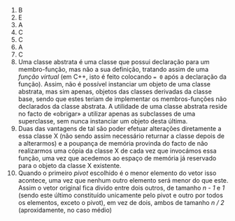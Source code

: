 1. B
2. E
3. A
4. C
5. C
6. A 
7. C
8. Uma classe abstrata é uma classe que possui declaração para um membro-função, mas não a sua definição, tratando assim de uma *função virtual* (em C++, isto é feito colocando `= 0` após a declaração da função). Assim, não é possível instanciar um objeto de uma classe abstrata, mas sim apenas, objetos das classes derivadas da classe base, sendo que estes teriam de implementar os membros-funções não declarados da classe abstrata.
A utilidade de uma classe abstrata reside no facto de «obrigar» a utilizar apenas as subclasses de uma superclasse, sem nunca instanciar um objeto desta última.
9. Duas das vantagens de tal são poder efetuar alterações diretamente a essa classe X (não sendo assim necessário returnar a classe depois de a alterarmos) e a poupança de memória provinda do facto de não realizarmos uma cópia da classe X de cada vez que invocámos essa função, uma vez que acedemos ao espaço de memória já reservado para o objeto da classe X existente.
10. Quando o primeiro *pivot* escolhido é o menor elemento do vetor isso acontece, uma vez que nenhum outro elemento será menor do que este. Assim o vetor original fica divido entre dois outros, de tamanho *n - 1* e *1* (sendo este último constituído unicamente pelo pivot e outro por todos os elementos, exceto o pivot), em vez de dois, ambos de tamanho *n / 2* (aproxidamente, no caso médio)